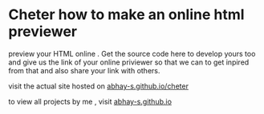 # Cheter how to make an online html previewer
preview your HTML online . Get the source code here to develop yours too and give us the link of your online priviewer so that we can to get inpired from that and also share your link with others.


visit the actual site hosted on <a href="https://abhay-s.github.io/cheter">abhay-s.github.io/cheter</a>

to view all projects by me , visit <a href="https://abhay-s.github.io">abhay-s.github.io</a>
